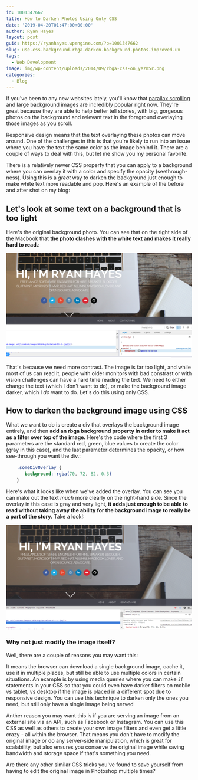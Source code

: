 ```yaml
---
id: 1001347662
title: How to Darken Photos Using Only CSS
date: '2019-04-20T01:47:00+00:00'
author: Ryan Hayes
layout: post
guid: https://ryanhayes.wpengine.com/?p=1001347662
slug: use-css-background-rbga-darken-background-photos-improved-ux
tags:
  - Web Development
image: img/wp-content/uploads/2014/09/rbga-css-on_yezm5r.png
categories:
  - Blog
---
```

If you've been to any new websites lately, you'll know that [parallax scrolling](https://en.wikipedia.org/wiki/Parallax_scrolling) and large background images are incredibly popular right now. They're great because they are able to help better tell stories, with big, gorgeous photos on the background and relevant text in the foreground overlaying those images as you scroll.

Responsive design means that the text overlaying these photos can move around. One of the challenges in this is that you're likely to run into an issue where you have the text the same color as the image behind it. There are a couple of ways to deal with this, but let me show you my personal favorite.

There is a relatively newer CSS property that you can apply to a background where you can overlay it with a color and specify the opacity (seethrough-ness). Using this is a _great_ way to darken the background just enough to make white text more readable and pop. Here's an example of the before and after shot on my blog:

## Let's look at some text on a background that is too light

Here's the original background photo. You can see that on the right side of the Macbook that **the photo clashes with the white text and makes it really hard to read.**:

![](img/wp-content/uploads/2014/09/rbga-css-off_vupjyt.png)

That's because we need more contrast. The image is far too light, and while most of us can read it, people with older monitors with bad constrast or with vision challenges can have a hard time reading the text. We need to either change the text (which I don't want to do), or make the background image darker, which I *do* want to do. Let's do this using only CSS.

## How to darken the background image using CSS

What we want to do is create a div that overlays the background image entirely, and then  **add an rbga background property in order to make it act as a filter over top of the image.** Here's the code where the first 3 parameters are the standard red, green, blue values to create the color (gray in this case), and the last parameter determines the opacity, or how see-through you want the div.:

```css
    .someDivOverlay {
       background: rgba(70, 72, 82, 0.3)
    }
```
    
Here's what it looks like when we've added the overlay. You can see you can make out the text _much_ more clearly on the right-hand side. Since the overlay in this case is gray and very light, **it adds just enough to be able to read without taking away the ability for the background image to really be a part of the story.** Take a look!:

![](img/wp-content/uploads/2014/09/rbga-css-on_yezm5r.png)

### Why not just modify the image itself?

Well, there are a couple of reasons you may want this:

It means the browser can download a single background image, cache it, use it in multiple places, but still be able to use multiple colors in certain situations. An example is by using media queries where you can make `if` statements in your CSS so that you could even have darker filters on mobile vs tablet, vs desktop if the image is placed in a different spot due to responsive design. You can use this technique to darken only the ones you need, but still only have a single image being served

Anther reason you may want this is if you are serving an image from an external site via an API, such as Facebook or Instagram. You can use this CSS as well as others to create your own image filters and even get a little crazy - all within the browser. That means you don't have to modify the original image or do any server-side manipulation, which is great for scalability, but also ensures you conserve the original image while saving bandwidth and storage space if that's something you need.

Are there any other similar CSS tricks you've found to save yourself from having to edit the original image in Photoshop multiple times?
